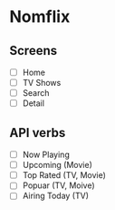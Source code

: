 # Nomflix

## Screens

- [ ] Home
- [ ] TV Shows
- [ ] Search
- [ ] Detail

## API verbs

- [ ] Now Playing
- [ ] Upcoming (Movie)
- [ ] Top Rated (TV, Movie)
- [ ] Popuar (TV, Moive)
- [ ] Airing Today (TV)
